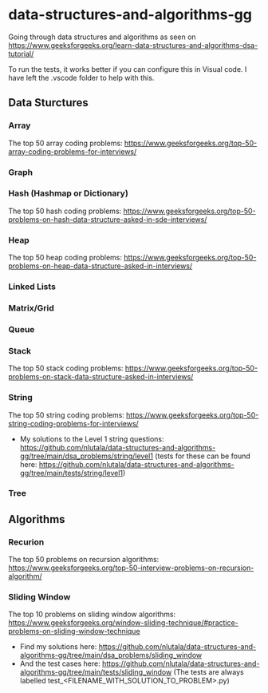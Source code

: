 # data-structures-and-algorithms-gg
Going through data structures and algorithms as seen on https://www.geeksforgeeks.org/learn-data-structures-and-algorithms-dsa-tutorial/

To run the tests, it works better if you can configure this in Visual code. I have left the .vscode folder to help with this.

## Data Sturctures

### Array
The top 50 array coding problems: https://www.geeksforgeeks.org/top-50-array-coding-problems-for-interviews/


### Graph


### Hash (Hashmap or Dictionary)
The top 50 hash coding problems: https://www.geeksforgeeks.org/top-50-problems-on-hash-data-structure-asked-in-sde-interviews/


### Heap
The top 50 heap coding problems: https://www.geeksforgeeks.org/top-50-problems-on-heap-data-structure-asked-in-interviews/


### Linked Lists
### Matrix/Grid
### Queue


### Stack
The top 50 stack coding problems: https://www.geeksforgeeks.org/top-50-problems-on-stack-data-structure-asked-in-interviews/


### String
The top 50 string coding problems: https://www.geeksforgeeks.org/top-50-string-coding-problems-for-interviews/

* My solutions to the Level 1 string questions: https://github.com/nlutala/data-structures-and-algorithms-gg/tree/main/dsa_problems/string/level1 (tests for these can be found here: https://github.com/nlutala/data-structures-and-algorithms-gg/tree/main/tests/string/level1)


### Tree

## Algorithms

### Recurion
The top 50 problems on recursion algorithms: https://www.geeksforgeeks.org/top-50-interview-problems-on-recursion-algorithm/


### Sliding Window
The top 10 problems on sliding window algorithms: https://www.geeksforgeeks.org/window-sliding-technique/#practice-problems-on-sliding-window-technique

* Find my solutions here: https://github.com/nlutala/data-structures-and-algorithms-gg/tree/main/dsa_problems/sliding_window
* And the test cases here: https://github.com/nlutala/data-structures-and-algorithms-gg/tree/main/tests/sliding_window (The tests are always labelled test_<FILENAME_WITH_SOLUTION_TO_PROBLEM>.py)
